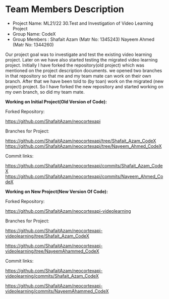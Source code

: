 # Team Members Description
+ Project Name: ML21/22 30.Test and Investigation of Video Learning Project
+ Group Name: CodeX
+ Group Members : Shafait Azam (Matr No: 1345243)
                  Nayeem Ahmed (Matr No: 1344260)


Our project goal was to investigate and test the existing video learning project. Later on we have also started testing the migrated video learning project. Initially I have forked the repository(old project) which was mentioned on the project description documents. we opened two branches in that repository so that me and my team mate can work on their own branch. After that we have been told to (by toan) work on the migrated (new project) project. So I have forked the new repository and started working on my own branch, so did my team mate.

**Working on Initial Project(Old Version of Code):**

Forked Repository:

https://github.com/ShafaitAzam/neocortexapi

Branches for Project:

https://github.com/ShafaitAzam/neocortexapi/tree/Shafait_Azam_CodeX
https://github.com/ShafaitAzam/neocortexapi/tree/Nayeem_Ahmed_CodeX

Commit links:

https://github.com/ShafaitAzam/neocortexapi/commits/Shafait_Azam_CodeX
https://github.com/ShafaitAzam/neocortexapi/commits/Nayeem_Ahmed_CodeX

**Working on New Project(New Version Of Code):**

Forked Repository:

https://github.com/ShafaitAzam/neocortexapi-videolearning

Branches for Project:

https://github.com/ShafaitAzam/neocortexapi-videolearning/tree/Shafait_Azam_CodeX

https://github.com/ShafaitAzam/neocortexapi-videolearning/tree/NayeemAhammed_CodeX

Commit links:

https://github.com/ShafaitAzam/neocortexapi-videolearning/commits/Shafait_Azam_CodeX

https://github.com/ShafaitAzam/neocortexapi-videolearning/commits/NayeemAhammed_CodeX

